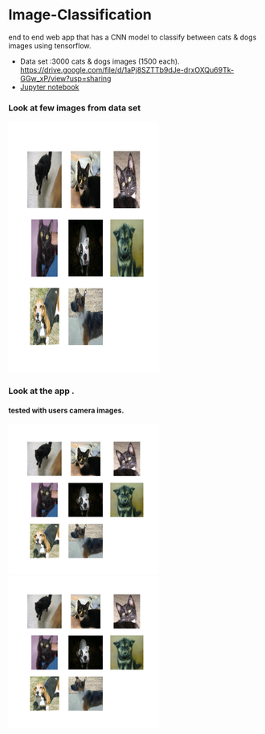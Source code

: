 # Image-Classification
end to end web app that has a CNN model to classify between cats &amp; dogs images using tensorflow.


* Data set :3000 cats & dogs images (1500 each). https://drive.google.com/file/d/1aPj8SZTTb9dJe-drxOXQu69Tk-GGw_xP/view?usp=sharing 
* [Jupyter notebook](https://github.com/richakbee/Tensorflow-in-Practice-Specialization/blob/main/2.%20Convolution%20Neural%20Networks%20in%20Tensorflow/Hands%20on%20Assignments/Exercise-2%20Cats%20Vs%20Dogs%20using%20Augmentation/Exercise_2_Cats_vs_Dogs_using_augmentation_Question-FINAL.ipynb)

### Look at few images from data set

<img src="https://github.com/richakbee/Image-Classification/blob/main/screenshot/few_images.png" width="300px" height= "500px"/>

### Look at the app .
#### tested with users camera images.

<img src="https://github.com/richakbee/Image-Classification/blob/main/screenshot/few_images.png" width="300px" height= "300px"/>
<img src="https://github.com/richakbee/Image-Classification/blob/main/screenshot/few_images.png" width="300px" height= "300px"/>


